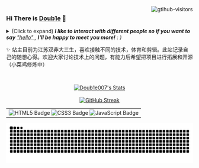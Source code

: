<a href="https://github.com/Doub1e007/computer-vision-in-action">
    <img align="right" src="https://komarev.com/ghpvc/?username=Doub1e007&label=Visitors&color=red&style=flat&logo=github" alt="gtihub-visitors" />
</a>

### Hi There is <a href="https://Doub1e007.github.io/">Doub1e</a> 👋

<details><summary>(Click to expand) <em><b>I like to interact with different people so if you want to say</b> <a href="https://Doub1e007.github.io/" >"hello" </b></a>, <b>I'll be happy to meet you more!</b> : )</em></summary>
 
<!--my introduction start-->
1) 充满好奇
2) 快速学习者
---
</details>

✨ 站主目前为江苏双非大三生，喜欢接触不同的技术，体育和剪辑。此站记录自己的随想心得。欢迎大家讨论技术上的问题，有能力后希望把项目进行拓展和开源（小菜鸡修炼中）

<!--my introduction end -->

<br>
 
<p align="center">
  <a href="https://github.com/Doub1e007" class="rich-diff-level-one">
    <img src="https://github-readme-stats.vercel.app/api?username=Doub1e007&title_color=333&text_color=777" alt="Doub1e007's Stats" >
    <!-- &hide=issues
    <img src="https://github-readme-stats.vercel.app/api?username=Doub1e007&hide=issues&title_color=333&text_color=777" alt="luoye6's Stats" >
    -->
  </a>
    <br>
    <br>
         <a href="https://git.io/streak-stats">
            <img src="https://github-readme-streak-stats.herokuapp.com/?user=Doub1e007" alt="GitHub Streak">
        </a>

<body>
    <table align="center">
        <tr>
            <td>
                <img src="https://img.shields.io/badge/-HTML5-E34F26?style=flat-square&logo=html5&logoColor=white" alt="HTML5 Badge">
                <img src="https://img.shields.io/badge/-CSS3-1572B6?style=flat-square&logo=css3" alt="CSS3 Badge">
                 <img src="https://img.shields.io/badge/-JavaScript-orange?style=flat-square&logo=javascript" alt="JavaScript Badge">
            </td>
        </tr>
    </table>
</body>
    
</p>

![暗色](https://raw.githubusercontent.com/Doub1e007/Doub1e007/output/github-contribution-grid-snake-dark.svg)



